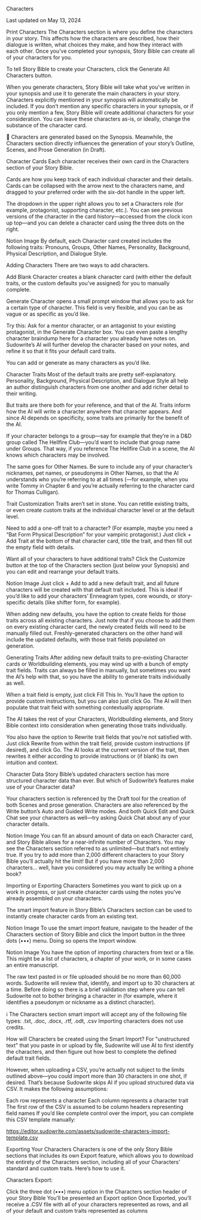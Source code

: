 Characters

Last updated on May 13, 2024

Print
Characters
The Characters section is where you define the characters in your story. This affects how the characters are described, how their dialogue is written, what choices they make, and how they interact with each other. Once you’ve completed your synopsis, Story Bible can create all of your characters for you.

To tell Story Bible to create your Characters, click the Generate All Characters button.

When you generate characters, Story Bible will take what you’ve written in your synopsis and use it to generate the main characters in your story. Characters explicitly mentioned in your synopsis will automatically be included. If you don’t mention any specific characters in your synopsis, or if you only mention a few, Story Bible will create additional characters for your consideration. You can leave these characters as-is, or ideally, change the substance of the character card.

 
🧠
Characters are generated based on the Synopsis. Meanwhile, the Characters section directly influences the generation of your story’s Outline, Scenes, and Prose Generation (in Draft).
 
Character Cards
Each character receives their own card in the Characters section of your Story Bible.

Cards are how you keep track of each individual character and their details. Cards can be collapsed with the arrow next to the characters name, and dragged to your preferred order with the six-dot handle in the upper left.

The dropdown in the upper right allows you to set a Characters role (for example, protagonist, supporting character, etc.). You can see previous versions of the character in the card history—accessed from the clock icon up top—and you can delete a character card using the three dots on the right.

Notion Image
By default, each Character card created includes the following traits: Pronouns, Groups, Other Names, Personality, Background, Physical Description, and Dialogue Style.

Adding Characters
There are two ways to add characters.

Add Blank Character creates a blank character card (with either the default traits, or the custom defaults you’ve assigned) for you to manually complete.

Generate Character opens a small prompt window that allows you to ask for a certain type of character. This field is very flexible, and you can be as vague or as specific as you’d like.

Try this: Ask for a mentor character, or an antagonist to your existing protagonist, in the Generate Character box. You can even paste a lengthy character braindump here for a character you already have notes on. Sudowrite’s AI will further develop the character based on your notes, and refine it so that it fits your default card traits.

You can add or generate as many characters as you’d like.

Character Traits
Most of the default traits are pretty self-explanatory. Personality, Background, Physical Description, and Dialogue Style all help an author distinguish characters from one another and add richer detail to their writing.

But traits are there both for your reference, and that of the AI. Traits inform how the AI will write a character anywhere that character appears. And since AI depends on specificity, some traits are primarily for the benefit of the AI.

If your character belongs to a group—say for example that they’re in a D&D group called The Hellfire Club—you’d want to include that group name under Groups. That way, if you reference The Hellfire Club in a scene, the AI knows which characters may be involved.

The same goes for Other Names. Be sure to include any of your character’s nicknames, pet names, or pseudonyms in Other Names, so that the AI understands who you’re referring to at all times (—for example, when you write Tommy in Chapter 6 and you’re actually referring to the character card for Thomas Culligan).

Trait Customization
Traits aren’t set in stone. You can retitle existing traits, or even create custom traits at the individual character level or at the default level.

Need to add a one-off trait to a character? (For example, maybe you need a “Bat Form Physical Description” for your vampiric protagonist.) Just click + Add Trait at the bottom of that character card, title the trait, and then fill out the empty field with details.

Want all of your characters to have additional traits? Click the Customize button at the top of the Characters section (just below your Synopsis) and you can edit and rearrange your default traits.

Notion Image
Just click + Add to add a new default trait, and all future characters will be created with that default trait included. This is ideal if you’d like to add your characters’ Enneagram types, core wounds, or story-specific details (like shifter form, for example).

When adding new defaults, you have the option to create fields for those traits across all existing characters. Just note that if you choose to add them on every existing character card, the newly created fields will need to be manually filled out. Freshly-generated characters on the other hand will include the updated defaults, with those trait fields populated on generation.

Generating Traits
After adding new default traits to pre-existing Character cards or Worldbuilding elements, you may wind up with a bunch of empty trait fields. Traits can always be filled in manually, but sometimes you want the AI’s help with that, so you have the ability to generate traits individually as well.

When a trait field is empty, just click Fill This In. You’ll have the option to provide custom instructions, but you can also just click Go. The AI will then populate that trait field with something contextually appropriate.

The AI takes the rest of your Characters, Worldbuilding elements, and Story Bible context into consideration when generating those traits individually.

You also have the option to Rewrite trait fields that you’re not satisfied with. Just click Rewrite from within the trait field, provide custom instructions (if desired), and click Go. The AI looks at the current version of the trait, then rewrites it either according to provide instructions or (if blank) its own intuition and context.

Character Data
Story Bible’s updated characters section has more structured character data than ever. But which of Sudowrite’s features make use of your Character data?

Your characters section is referenced by the Draft tool for the creation of both Scenes and prose generation. Characters are also referenced by the Write button’s Auto and Guided Write modes. And both Quick Edit and Quick Chat see your characters as well—try asking Quick Chat about any of your character details.

Notion Image
You can fit an absurd amount of data on each Character card, and Story Bible allows for a near-infinite number of Characters. You may see the Characters section referred to as unlimited—but that’s not entirely true. If you try to add more than 2,000 different characters to your Story Bible you’ll actually hit the limit! But if you have more than 2,000 characters… well, have you considered you may actually be writing a phone book?

Importing or Exporting Characters
Sometimes you want to pick up on a work in progress, or just create character cards using the notes you’ve already assembled on your characters.

The smart import feature in Story Bible’s Characters section can be used to instantly create character cards from an existing text.

Notion Image
To use the smart import feature, navigate to the header of the Characters section of Story Bible and click the Import button in the three dots (•••) menu. Doing so opens the Import window.

Notion Image
You have the option of importing characters from text or a file. This might be a list of characters, a chapter of your work, or in some cases an entire manuscript.

The raw text pasted in or file uploaded should be no more than 60,000 words. Sudowrite will review that, identify, and import up to 30 characters at a time. Before doing so there is a brief validation step where you can tell Sudowrite not to bother bringing a character in (for example, where it identifies a pseudonym or nickname as a distinct character).

ℹ️
The Characters section smart import will accept any of the following file types:
.txt, .doc, .docx, .rtf, .odt, .csv
Importing characters does not use credits.

How will Characters be created using the Smart Import?
For "unstructured text" that you paste in or upload by file, Sudowrite will use AI to first identify the characters, and then figure out how best to complete the defined default trait fields.

However, when uploading a CSV, you’re actually not subject to the limits outlined above—you could import more than 30 characters in one shot, if desired. That’s because Sudowrite skips AI if you upload structured data via CSV. It makes the following assumptions:

Each row represents a character
Each column represents a character trait
The first row of the CSV is assumed to be column headers representing field names
If you’d like complete control over the import, you can complete this CSV template manually:

https://editor.sudowrite.com/assets/sudowrite-characters-import-template.csv

Exporting Your Characters
Characters is one of the only Story Bible sections that includes its own Export feature, which allows you to download the entirety of the Characters section, including all of your Characters’ standard and custom traits. Here’s how to use it.

Characters Export:

Click the three dot (•••) menu option in the Characters section header of your Story Bible
You’ll be presented an Export option
Once Exported, you’ll receive a .CSV file with all of your characters represented as rows, and all of your default and custom traits represented as columns